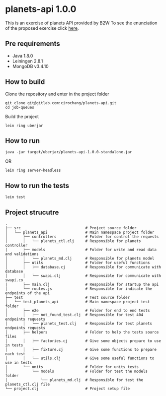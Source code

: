 # planets-api 1.0.0

This is an exercise of planets API provided by B2W
To see the enunciation of the proposed exercise click [here](/resources/exercise.txt).

## Pre requirements

- Java 1.8.0
- Leiningen 2.8.1
- MongoDB v3.4.10

## How to build

Clone the repository and enter in the project folder
```
git clone git@gitlab.com:cirochang/planets-api.git
cd job-queues
```

Build the project
```
lein ring uberjar
```

## How to run
```
java -jar target/uberjar/planets-api-1.0.0-standalone.jar
```

OR
```
lein ring server-headless
```

## How to run the tests
```
lein test
```

## Project strucutre

    .
    ├── src                             # Project source folder
    │   └── planets_api                 # Main namespace project folder
    │       ├── controllers             # Folder for control the requests
    │       │   └── planets_ctl.clj     # Responsible for planets controller
    |       ├── models                  # Folder for write and read data and validations
    │       │   └── planets_md.clj      # Responsible for planets model
    │       ├── utils                   # Folder for useful functions
    │       │   ├── database.cj         # Responsible for communicate with database
    │       │   └── swapi.clj           # Responsible for communicate with swapi.co
    |       ├── main.clj                # Responsible for startup the api
    │       └── routes.js               # Responsible for indicate the endpoints of the api
    ├── test                            # Test source folder
    │   └── test_planets_api            # Main namespace project test folder
    │       ├── e2e                     # Folder for end to end tests
    │       │   ├── not_found_test.clj  # Responsible for test 404 endpoints requests
    │       │   └── planets_test.clj    # Responsible for test planets endpoints requests
    │       ├── helpers                 # Folder to help the tests source files
    │       │   ├── factories.cj        # Give some objects prepare to use in tests 
    │       │   ├── fixture.cj          # Give some functions to prepare each test
    │       │   └── utils.clj           # Give some useful functions to use in tests
    │       └── units                   # Folder for units tests
    │           └── models              # Folder for test the models folder
    │               └── planets_md.clj  # Responsible for test the planets_ctl.clj file
    └── project.clj                     # Project setup file
